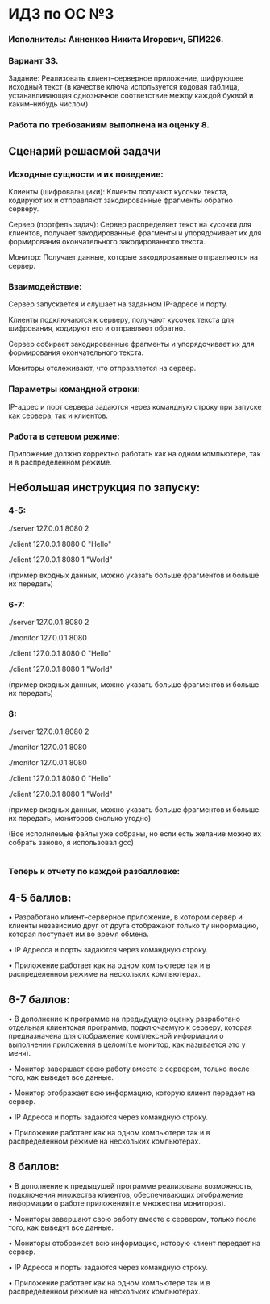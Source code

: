 # ИДЗ по ОС №3

### Исполнитель: Анненков Никита Игоревич, БПИ226.

### Вариант 33.
Задание: Реализовать клиент–серверное приложение, шифрующее
исходный текст (в качестве ключа используется кодовая
таблица, устанавливающая однозначное соответствие
между каждой буквой и каким–нибудь числом).

### Работа по требованиям выполнена на оценку 8.


## Сценарий решаемой задачи
### Исходные сущности и их поведение:

  Клиенты (шифровальщики): Клиенты получают кусочки текста, кодируют их и отправляют закодированные фрагменты обратно серверу.


  Сервер (портфель задач): Сервер распределяет текст на кусочки для клиентов, получает закодированные фрагменты и упорядочивает их для формирования окончательного закодированного текста.

  Монитор: Получает данные, которые закодированные отправляются на сервер.
  
### Взаимодействие:

  Сервер запускается и слушает на заданном IP-адресе и порту.
  
  Клиенты подключаются к серверу, получают кусочек текста для шифрования, кодируют его и отправляют обратно.
  
  Сервер собирает закодированные фрагменты и упорядочивает их для формирования окончательного текста.

  Мониторы отслеживают, что отправляется на сервер.
  
### Параметры командной строки:

  IP-адрес и порт сервера задаются через командную строку при запуске как сервера, так и клиентов.

### Работа в сетевом режиме:

  Приложение должно корректно работать как на одном компьютере, так и в распределенном режиме.


## Небольшая инструкция по запуску:

### 4-5:

  ./server 127.0.0.1 8080 2

  ./client 127.0.0.1 8080 0 "Hello"

  ./client 127.0.0.1 8080 1 "World"

  (пример входных данных, можно указать больше фрагментов и больше их передать)


### 6-7:

  ./server 127.0.0.1 8080 2

  ./monitor 127.0.0.1 8080

  ./client 127.0.0.1 8080 0 "Hello"

  ./client 127.0.0.1 8080 1 "World"

  (пример входных данных, можно указать больше фрагментов и больше их передать)


### 8:

  ./server 127.0.0.1 8080 2

  ./monitor 127.0.0.1 8080

  ./monitor 127.0.0.1 8080

  ./client 127.0.0.1 8080 0 "Hello"

  ./client 127.0.0.1 8080 1 "World"

  (пример входных данных, можно указать больше фрагментов и больше их передать, мониторов сколько угодно)
  



(Все исполняемые файлы уже собраны, но если есть желание можно их собрать заново, я использовал gcc)




#
### Теперь к отчету по каждой разбалловке:

## 4-5 баллов:

• Разработано клиент–серверное приложение, в котором сервер и клиенты независимо друг от друга отображают только ту информацию, которая поступает им во время обмена. 

• IP Адресса и порты задаются через командную строку.

• Приложение работает как на одном компьютере так и в распределенном режиме на нескольких
компьютерах.


## 6-7 баллов:

• В дополнение к программе на предыдущую оценку разработано отдельная клиентская программа, подключаемую к серверу, которая предназначена для отображение комплексной информации о выполнении приложения в целом(т.е монитор, как называется это у меня). 

• Монитор завершает свою работу вместе с сервером, только после того, как выведет все данные.

• Монитор отображает всю информацию, которую клиент передает на сервер.

• IP Адресса и порты задаются через командную строку.

• Приложение работает как на одном компьютере так и в распределенном режиме на нескольких
компьютерах.

## 8 баллов:

• В дополнение к предыдущей программе реализована возможность, подключения множества клиентов, обеспечивающих отображение информации о работе приложения(т.е множества мониторов).

• Мониторы завершают свою работу вместе с сервером, только после того, как выведут все данные.

• Мониторы отображает всю информацию, которую клиент передает на сервер.

• IP Адресса и порты задаются через командную строку.

• Приложение работает как на одном компьютере так и в распределенном режиме на нескольких
компьютерах.






